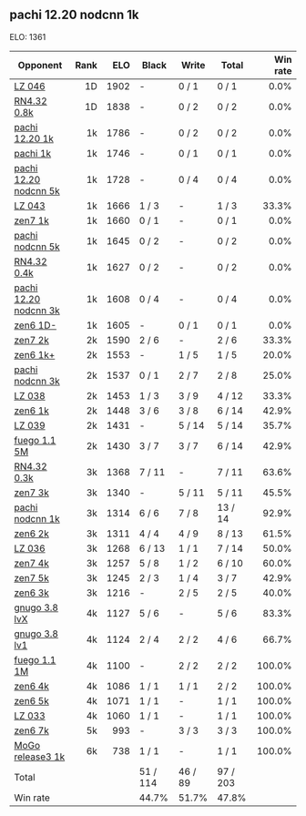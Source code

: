 ## pachi 12.20 nodcnn 1k ##

ELO: 1361

Opponent | Rank | ELO | Black | Write | Total | Win rate
---------|-----:|----:|-------|-------|-------|-------:
[LZ 046](LZ%20046.md) | 1D | 1902 | - | 0 / 1 | 0 / 1 | 0.0%
[RN4.32 0.8k](RN4.32%200.8k.md) | 1D | 1838 | - | 0 / 2 | 0 / 2 | 0.0%
[pachi 12.20 1k](pachi%2012.20%201k.md) | 1k | 1786 | - | 0 / 2 | 0 / 2 | 0.0%
[pachi 1k](pachi%201k.md) | 1k | 1746 | - | 0 / 1 | 0 / 1 | 0.0%
[pachi 12.20 nodcnn 5k](pachi%2012.20%20nodcnn%205k.md) | 1k | 1728 | - | 0 / 4 | 0 / 4 | 0.0%
[LZ 043](LZ%20043.md) | 1k | 1666 | 1 / 3 | - | 1 / 3 | 33.3%
[zen7 1k](zen7%201k.md) | 1k | 1660 | 0 / 1 | - | 0 / 1 | 0.0%
[pachi nodcnn 5k](pachi%20nodcnn%205k.md) | 1k | 1645 | 0 / 2 | - | 0 / 2 | 0.0%
[RN4.32 0.4k](RN4.32%200.4k.md) | 1k | 1627 | 0 / 2 | - | 0 / 2 | 0.0%
[pachi 12.20 nodcnn 3k](pachi%2012.20%20nodcnn%203k.md) | 1k | 1608 | 0 / 4 | - | 0 / 4 | 0.0%
[zen6 1D-](zen6%201D-.md) | 1k | 1605 | - | 0 / 1 | 0 / 1 | 0.0%
[zen7 2k](zen7%202k.md) | 2k | 1590 | 2 / 6 | - | 2 / 6 | 33.3%
[zen6 1k+](zen6%201k+.md) | 2k | 1553 | - | 1 / 5 | 1 / 5 | 20.0%
[pachi nodcnn 3k](pachi%20nodcnn%203k.md) | 2k | 1537 | 0 / 1 | 2 / 7 | 2 / 8 | 25.0%
[LZ 038](LZ%20038.md) | 2k | 1453 | 1 / 3 | 3 / 9 | 4 / 12 | 33.3%
[zen6 1k](zen6%201k.md) | 2k | 1448 | 3 / 6 | 3 / 8 | 6 / 14 | 42.9%
[LZ 039](LZ%20039.md) | 2k | 1431 | - | 5 / 14 | 5 / 14 | 35.7%
[fuego 1.1 5M](fuego%201.1%205M.md) | 2k | 1430 | 3 / 7 | 3 / 7 | 6 / 14 | 42.9%
[RN4.32 0.3k](RN4.32%200.3k.md) | 3k | 1368 | 7 / 11 | - | 7 / 11 | 63.6%
[zen7 3k](zen7%203k.md) | 3k | 1340 | - | 5 / 11 | 5 / 11 | 45.5%
[pachi nodcnn 1k](pachi%20nodcnn%201k.md) | 3k | 1314 | 6 / 6 | 7 / 8 | 13 / 14 | 92.9%
[zen6 2k](zen6%202k.md) | 3k | 1311 | 4 / 4 | 4 / 9 | 8 / 13 | 61.5%
[LZ 036](LZ%20036.md) | 3k | 1268 | 6 / 13 | 1 / 1 | 7 / 14 | 50.0%
[zen7 4k](zen7%204k.md) | 3k | 1257 | 5 / 8 | 1 / 2 | 6 / 10 | 60.0%
[zen7 5k](zen7%205k.md) | 3k | 1245 | 2 / 3 | 1 / 4 | 3 / 7 | 42.9%
[zen6 3k](zen6%203k.md) | 3k | 1216 | - | 2 / 5 | 2 / 5 | 40.0%
[gnugo 3.8 lvX](gnugo%203.8%20lvX.md) | 4k | 1127 | 5 / 6 | - | 5 / 6 | 83.3%
[gnugo 3.8 lv1](gnugo%203.8%20lv1.md) | 4k | 1124 | 2 / 4 | 2 / 2 | 4 / 6 | 66.7%
[fuego 1.1 1M](fuego%201.1%201M.md) | 4k | 1100 | - | 2 / 2 | 2 / 2 | 100.0%
[zen6 4k](zen6%204k.md) | 4k | 1086 | 1 / 1 | 1 / 1 | 2 / 2 | 100.0%
[zen6 5k](zen6%205k.md) | 4k | 1071 | 1 / 1 | - | 1 / 1 | 100.0%
[LZ 033](LZ%20033.md) | 4k | 1060 | 1 / 1 | - | 1 / 1 | 100.0%
[zen6 7k](zen6%207k.md) | 5k | 993 | - | 3 / 3 | 3 / 3 | 100.0%
[MoGo release3 1k](MoGo%20release3%201k.md) | 6k | 738 | 1 / 1 | - | 1 / 1 | 100.0%
Total | | | 51 / 114 | 46 / 89 | 97 / 203 | 
Win rate| | | 44.7% | 51.7% | 47.8% | 
